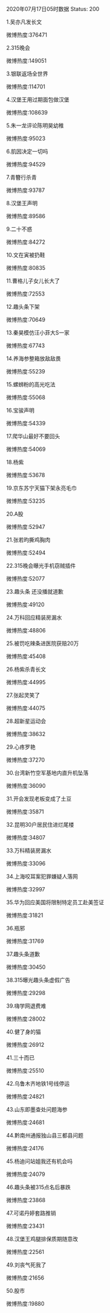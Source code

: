 2020年07月17日05时数据
Status: 200

1.吴亦凡发长文

微博热度:376471

2.315晚会

微博热度:149051

3.银联返场全世界

微博热度:114701

4.汉堡王用过期面包做汉堡

微博热度:108639

5.朱一龙评论陈明昊幼稚

微博热度:95023

6.肌因决定一切吗

微博热度:94529

7.青簪行杀青

微博热度:93787

8.汉堡王声明

微博热度:89586

9.二十不惑

微博热度:84272

10.文在寅被扔鞋

微博热度:80835

11.曹格儿子女儿长大了

微博热度:72553

12.趣头条下架

微博热度:70649

13.秦昊模仿汪小菲大S一家

微博热度:67743

14.养海参整箱放敌敌畏

微博热度:55239

15.螺蛳粉的高光吃法

微博热度:55068

16.宝骏声明

微博热度:54339

17.爬华山最好不要回头

微博热度:54069

18.杨紫

微博热度:53678

19.京东苏宁天猫下架永亮毛巾

微博热度:53235

20.A股

微博热度:52947

21.张若昀撕鸡胸肉

微博热度:52494

22.315晚会曝光手机窃贼插件

微博热度:52077

23.趣头条 还没播就道歉

微博热度:49120

24.万科回应精装房漏水

微博热度:48806

25.被罚吃辣条进医院获赔20万

微博热度:45408

26.杨紫杀青长文

微博热度:44995

27.张起灵笑了

微博热度:44075

28.超新星运动会

微博热度:38632

29.心疼罗艳

微博热度:37270

30.台湾新竹空军基地内直升机坠落

微博热度:36090

31.开会发现老板变成了土豆

微博热度:35871

32.昆明30户居民住进烂尾楼

微博热度:34807

33.万科精装房漏水

微博热度:33096

34.上海咬耳案犯罪嫌疑人落网

微博热度:32997

35.华为回应美国将限制特定员工赴美签证

微博热度:31821

36.瓶邪

微博热度:31769

37.趣头条道歉

微博热度:30450

38.315曝光趣头条虚假广告

微博热度:29298

39.嗨学网退费难

微博热度:28002

40.健了身的猫

微博热度:26912

41.三十而已

微博热度:25510

42.乌鲁木齐地铁1号线停运

微博热度:24821

43.山东即墨查处问题海参

微博热度:24681

44.黔南州通报独山县三都县问题

微博热度:24176

45.杨迪问站姐我还有机会吗

微博热度:24079

46.趣头条被315点名后暴跌

微博热度:23868

47.可诺丹婷套路推销

微博热度:23431

48.汉堡王鸡腿排保质期随意改

微博热度:22561

49.刘丧气死我了

微博热度:21656

50.股市

微博热度:19880

